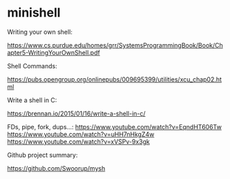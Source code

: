 # minishell


Writing your own shell:

https://www.cs.purdue.edu/homes/grr/SystemsProgrammingBook/Book/Chapter5-WritingYourOwnShell.pdf

Shell Commands:

https://pubs.opengroup.org/onlinepubs/009695399/utilities/xcu_chap02.html

Write a shell in C:

https://brennan.io/2015/01/16/write-a-shell-in-c/

FDs, pipe, fork, dups...:
https://www.youtube.com/watch?v=EqndHT606Tw
https://www.youtube.com/watch?v=uHH7nHkgZ4w
https://www.youtube.com/watch?v=xVSPv-9x3gk

Github project summary:

https://github.com/Swoorup/mysh
